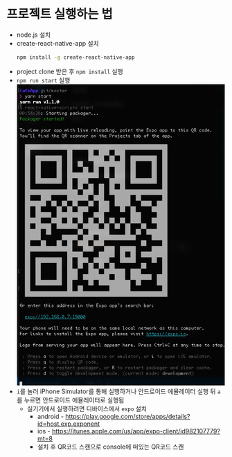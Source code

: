 # 프로젝트 실행하는 법

- node.js 설치
- create-react-native-app 설치
   ```sh
   npm install -g create-react-native-app
   ```
- project clone 받은 후 `npm install` 실행
- `npm run start` 실행
![Console Image](./docs/images/start.png)
- `i`를 눌러 iPhone Simulator를 통해 실행하거나 안드로이드 에뮬레이터 실행 뒤 `a`를 누르면 안드로이드 에뮬레이터로 실행됨
  - 실기기에서 실행하려면 디바이스에서 `expo` 설치
    - android - https://play.google.com/store/apps/details?id=host.exp.exponent
    - ios - https://itunes.apple.com/us/app/expo-client/id982107779?mt=8
    - 설치 후 QR코드 스캔으로 console에 떠있는 QR코드 스캔 